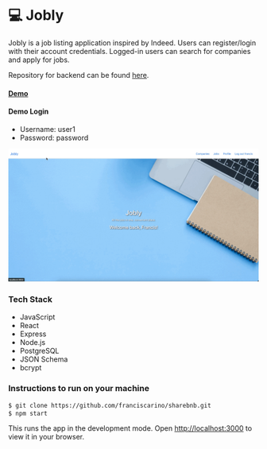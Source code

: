 # 💻 Jobly

Jobly is a job listing application inspired by Indeed. Users can register/login with their account credentials. Logged-in users can search for companies and apply for jobs.

Repository for backend can be found [here](https://github.com/franciscarino/jobly-backend).

#### [Demo](https://jobly--fc.surge.sh/) ####

#### Demo Login ####
- Username: user1
- Password: password

![JoblyDemoGif](https://github.com/franciscarino/jobly-frontend/blob/main/public/jobly-demo.gif?raw=true)


### Tech Stack
- JavaScript
- React
- Express
- Node.js
- PostgreSQL
- JSON Schema
- bcrypt


### Instructions to run on your machine

```
$ git clone https://github.com/franciscarino/sharebnb.git
$ npm start
```
This runs the app in the development mode.
Open [http://localhost:3000](http://localhost:3000) to view it in your browser.